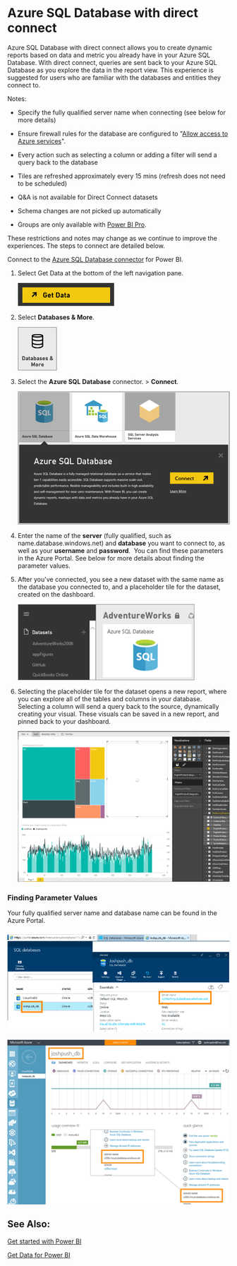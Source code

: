 ﻿<properties 
   pageTitle="Azure SQL Database with direct connect"
   description="Azure SQL Database with direct connect"
   services="powerbi" 
   documentationCenter="" 
   authors="guyinacube" 
   manager="mblythe" 
   editor=""
   tags=""/>
 
<tags
   ms.service="powerbi"
   ms.devlang="NA"
   ms.topic="article"
   ms.tgt_pltfrm="NA"
   ms.workload="powerbi"
   ms.date="11/06/2015"
   ms.author="asaxton"/>
# Azure SQL Database with direct connect

Azure SQL Database with direct connect allows you to create dynamic reports based on data and metric you already have in your Azure SQL Database. With direct connect, queries are sent back to your Azure SQL Database as you explore the data in the report view. This experience is suggested for users who are familiar with the databases and entities they connect to.

Notes:

-   Specify the fully qualified server name when connecting (see below for more details)

-   Ensure firewall rules for the database are configured to "[Allow access to Azure services](https://msdn.microsoft.com/library/azure/ee621782.aspx)".

-   Every action such as selecting a column or adding a filter will send a query back to the database

-   Tiles are refreshed approximately every 15 mins (refresh does not need to be scheduled)

-   Q&A is not available for Direct Connect datasets

-   Schema changes are not picked up automatically

-   Groups are only available with [Power BI Pro](powerbi-power-bi-pro-content-what-is-it.md).

These restrictions and notes may change as we continue to improve the experiences. The steps to connect are detailed below. 

Connect to the [Azure SQL Database connector](https://app.powerbi.com/getdata/bigdata/azure-sql-database-with-live-connect) for Power BI.


1.  Select Get Data at the bottom of the left navigation pane.

    ![](media/powerbi-azure-sql-database-with-direct-connect/PBI_GetData.png)

2.  Select **Databases & More**.

    ![](media/powerbi-azure-sql-database-with-direct-connect/DatabasesMore.png)

3.  Select the **Azure SQL Database** connector. \> **Connect**.

    ![](media/powerbi-azure-sql-database-with-direct-connect/PBI_AzureSQLDbConnect.png)

4.  Enter the name of the **server** (fully qualified, such as name.database.windows.net) and **database** you want to connect to, as well as your **username** and **password**.  You can find these parameters in the Azure Portal. See below for more details about finding the parameter values.

5.  After you've connected, you see a new dataset with the same name as the database you connected to, and a placeholder tile for the dataset, created on the dashboard.



    ![](media/powerbi-azure-sql-database-with-direct-connect/PBI_AzureSQLbNewDataset.png)

6.  Selecting the placeholder tile for the dataset opens a new report, where you can explore all of the tables and columns in your database. Selecting a column will send a query back to the source, dynamically creating your visual. These visuals can be saved in a new report, and pinned back to your dashboard.

    ![](media/powerbi-azure-sql-database-with-direct-connect/adventureworks_report.png)

### Finding Parameter Values

Your fully qualified server name and database name can be found in the Azure Portal.

![](media/powerbi-azure-sql-database-with-direct-connect/AzurePortNew_update.png)


![](media/powerbi-azure-sql-database-with-direct-connect/AzurePortal_update.png)

## See Also:

[Get started with Power BI](powerbi-service-get-started.md)

[Get Data for Power BI](powerbi-service-get-data.md)








